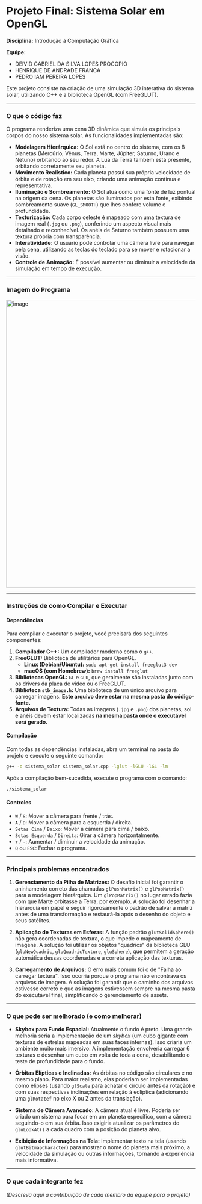 # Projeto Final: Sistema Solar em OpenGL

**Disciplina:** Introdução à Computação Gráfica

**Equipe:**
* DEIVID GABRIEL DA SILVA LOPES PROCOPIO
* HENRIQUE DE ANDRADE FRANCA
* PEDRO IAM PEREIRA LOPES

Este projeto consiste na criação de uma simulação 3D interativa do sistema solar, utilizando C++ e a biblioteca OpenGL (com FreeGLUT).

---

### O que o código faz

O programa renderiza uma cena 3D dinâmica que simula os principais corpos do nosso sistema solar. As funcionalidades implementadas são:

* **Modelagem Hierárquica:** O Sol está no centro do sistema, com os 8 planetas (Mercúrio, Vênus, Terra, Marte, Júpiter, Saturno, Urano e Netuno) orbitando ao seu redor. A Lua da Terra também está presente, orbitando corretamente seu planeta.
* **Movimento Realístico:** Cada planeta possui sua própria velocidade de órbita e de rotação em seu eixo, criando uma animação contínua e representativa.
* **Iluminação e Sombreamento:** O Sol atua como uma fonte de luz pontual na origem da cena. Os planetas são iluminados por esta fonte, exibindo sombreamento suave (`GL_SMOOTH`) que lhes confere volume e profundidade.
* **Texturização:** Cada corpo celeste é mapeado com uma textura de imagem real (`.jpg` ou `.png`), conferindo um aspecto visual mais detalhado e reconhecível. Os anéis de Saturno também possuem uma textura própria com transparência.
* **Interatividade:** O usuário pode controlar uma câmera livre para navegar pela cena, utilizando as teclas do teclado para se mover e rotacionar a visão.
* **Controle de Animação:** É possível aumentar ou diminuir a velocidade da simulação em tempo de execução.

---

### Imagem do Programa

<img width="1213" height="766" alt="image" src="https://github.com/user-attachments/assets/64b960aa-b11f-4efa-b847-3cc72eabe23a" />

---

### Instruções de como Compilar e Executar

#### Dependências

Para compilar e executar o projeto, você precisará dos seguintes componentes:

1.  **Compilador C++:** Um compilador moderno como o `g++`.
2.  **FreeGLUT:** Biblioteca de utilitários para OpenGL.
    * **Linux (Debian/Ubuntu):** `sudo apt-get install freeglut3-dev`
    * **macOS (com Homebrew):** `brew install freeglut`
3.  **Bibliotecas OpenGL:** `GL` e `GLU`, que geralmente são instaladas junto com os drivers da placa de vídeo ou o FreeGLUT.
4.  **Biblioteca `stb_image.h`:** Uma biblioteca de um único arquivo para carregar imagens. **Este arquivo deve estar na mesma pasta do código-fonte.**
5.  **Arquivos de Textura:** Todas as imagens (`.jpg` e `.png`) dos planetas, sol e anéis devem estar localizadas **na mesma pasta onde o executável será gerado.**

#### Compilação

Com todas as dependências instaladas, abra um terminal na pasta do projeto e execute o seguinte comando:

```bash
g++ -o sistema_solar sistema_solar.cpp -lglut -lGLU -lGL -lm
```

Após a compilação bem-sucedida, execute o programa com o comando:

```bash
./sistema_solar
```

#### Controles

  - `W` / `S`: Mover a câmera para frente / trás.
  - `A` / `D`: Mover a câmera para a esquerda / direita.
  - `Setas Cima` / `Baixo`: Mover a câmera para cima / baixo.
  - `Setas Esquerda` / `Direita`: Girar a câmera horizontalmente.
  - `+` / `-`: Aumentar / diminuir a velocidade da animação.
  - `Q` ou `ESC`: Fechar o programa.

-----

### Principais problemas encontrados

1.  **Gerenciamento da Pilha de Matrizes:** O desafio inicial foi garantir o aninhamento correto das chamadas `glPushMatrix()` e `glPopMatrix()` para a modelagem hierárquica. Um `glPopMatrix()` no lugar errado fazia com que Marte orbitasse a Terra, por exemplo. A solução foi desenhar a hierarquia em papel e seguir rigorosamente o padrão de salvar a matriz antes de uma transformação e restaurá-la após o desenho do objeto e seus satélites.

2.  **Aplicação de Texturas em Esferas:** A função padrão `glutSolidSphere()` não gera coordenadas de textura, o que impede o mapeamento de imagens. A solução foi utilizar os objetos "quadrics" da biblioteca GLU (`gluNewQuadric`, `gluQuadricTexture`, `gluSphere`), que permitem a geração automática dessas coordenadas e a correta aplicação das texturas.

3.  **Carregamento de Arquivos:** O erro mais comum foi o de "Falha ao carregar textura". Isso ocorria porque o programa não encontrava os arquivos de imagem. A solução foi garantir que o caminho dos arquivos estivesse correto e que as imagens estivessem sempre na mesma pasta do executável final, simplificando o gerenciamento de assets.

-----

### O que pode ser melhorado (e como melhorar)

  - **Skybox para Fundo Espacial:** Atualmente o fundo é preto. Uma grande melhoria seria a implementação de um *skybox* (um cubo gigante com texturas de estrelas mapeadas em suas faces internas). Isso criaria um ambiente muito mais imersivo. A implementação envolveria carregar 6 texturas e desenhar um cubo em volta de toda a cena, desabilitando o teste de profundidade para o fundo.

  - **Órbitas Elípticas e Inclinadas:** As órbitas no código são circulares e no mesmo plano. Para maior realismo, elas poderiam ser implementadas como elipses (usando `glScale` para achatar o círculo antes da rotação) e com suas respectivas inclinações em relação à eclíptica (adicionando uma `glRotatef` no eixo X ou Z antes da translação).

  - **Sistema de Câmera Avançado:** A câmera atual é livre. Poderia ser criado um sistema para focar em um planeta específico, com a câmera seguindo-o em sua órbita. Isso exigiria atualizar os parâmetros do `gluLookAt()` a cada quadro com a posição do planeta alvo.

  - **Exibição de Informações na Tela:** Implementar texto na tela (usando `glutBitmapCharacter`) para mostrar o nome do planeta mais próximo, a velocidade da simulação ou outras informações, tornando a experiência mais informativa.

-----

### O que cada integrante fez

*(Descreva aqui a contribuição de cada membro da equipe para o projeto)*
